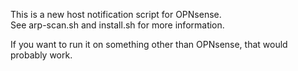 This is a new host notification script for OPNsense.  
See arp-scan.sh and install.sh for more information.  
  
If you want to run it on something other than OPNsense, that would probably work.
